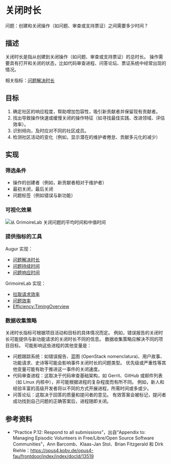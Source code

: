 # 关闭时长

问题：创建和关闭操作（如问题、审查或支持票证）之间需要多少时间？

## 描述
关闭时长是指从创建到关闭操作（如问题、审查或支持票证）的总时长。 操作需要具有打开和关闭的状态，比如代码审查进程、问答论坛、票证系统中经常出现的情况。

相关指标：[问题解决时长](https://chaoss.community/metric-issue-resolution-duration/)

## 目标
1. 确定社区的响应程度，帮助增加包容性，吸引新贡献者并保留现有贡献者。
2. 找出导致操作快速或缓慢关闭的操作特征（如寻找最佳实践、改进领域、评估效率）。
3. 识别倾向，及时应对不同的社区成员。
4. 检测社区活动的变化（例如，显示潜在的维护者倦怠、贡献多元化的减少）

## 实现

### 筛选条件

* 操作的创建者（例如，新贡献者相对于维护者）
* 最初关闭，最后关闭
* 问题标签（例如错误与新功能）

### 可视化效果

![从 GrimoireLab 关闭问题的平均时间和中值时间](images/time-to-close.png)

### 提供指标的工具

Augur 实现：
* [问题解决时长](http://augur.osshealth.io/api_docs/#api-Evolution-Closed_Issue_Resolution_Duration(Repo))
* [问题持续时间](http://augur.osshealth.io/api_docs/#api-Evolution-issue-duration-repo)
* [问题响应时间](http://augur.osshealth.io/api_docs/#api-Evolution-Issue_Response_Time(Repo))

GrimoireLab 实现：
* [拉取请求效率](https://chaoss.github.io/grimoirelab-sigils/panels/github-pullrequests-efficiency/)
* [问题效率](https://chaoss.github.io/grimoirelab-sigils/panels/github-issues-efficiency/)
* [Efficiency:TimingOverview](https://chaoss.github.io/grimoirelab-sigils/panels/efficiency-timing-overview/)

### 数据收集策略

关闭时长指标可根据项目活动和目标的具体情况而定。 例如，错误报告的关闭时长可能提供与新功能请求的关闭时长不同的信息。 数据收集策略应解决不同的项目目标。 可能影响这些进程的其他变量是：
* 问题跟踪系统：如错误报告、蓝图 (OpenStack nomenclatura)、用户故事、功能请求、史诗等可能会影响事件关闭时长的问题类型。 优先级或严重性等其他变量可能有助于推进这一事件的关闭速度。
* 代码审查进程：这取决于代码审查基础架构，如 Gerrit、GitHub 或邮件列表（如 Linux 内核中），并可能根据进程的复杂程度而有所不同。 例如，新人和经验丰富的高级开发者将以不同的方式开展进程，所需时间或多或少。
* 问答论坛：这取决于回答的质量和提问者的意见。 有效答案会被标记，提问者成功找到自己问题的正确答案后，进程随即关闭。

## 参考资料
* “Practice P.12: Respond to all submissions”，出自“Appendix to: Managing Episodic Volunteers in Free/Libre/Open Source Software Communities”，Ann Barcomb、Klaas-Jan Stol、Brian Fitzgerald 和 Dirk Riehle：https://opus4.kobv.de/opus4-fau/frontdoor/index/index/docId/13519  
